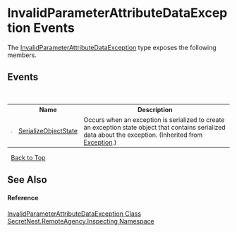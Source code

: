# InvalidParameterAttributeDataException Events
 

The <a href="T_SecretNest_RemoteAgency_Inspecting_InvalidParameterAttributeDataException">InvalidParameterAttributeDataException</a> type exposes the following members.


## Events
&nbsp;<table><tr><th></th><th>Name</th><th>Description</th></tr><tr><td>![Protected event](media/protevent.gif "Protected event")</td><td><a href="https://docs.microsoft.com/dotnet/api/system.exception.serializeobjectstate" target="_blank">SerializeObjectState</a></td><td>
Occurs when an exception is serialized to create an exception state object that contains serialized data about the exception.
 (Inherited from <a href="https://docs.microsoft.com/dotnet/api/system.exception" target="_blank">Exception</a>.)</td></tr></table>&nbsp;
<a href="#invalidparameterattributedataexception-events">Back to Top</a>

## See Also


#### Reference
<a href="T_SecretNest_RemoteAgency_Inspecting_InvalidParameterAttributeDataException">InvalidParameterAttributeDataException Class</a><br /><a href="N_SecretNest_RemoteAgency_Inspecting">SecretNest.RemoteAgency.Inspecting Namespace</a><br />